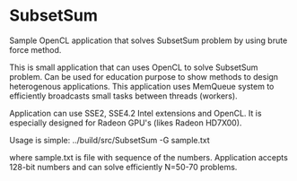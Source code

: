 SubsetSum
=========

Sample OpenCL application that solves SubsetSum problem by using brute force method.

This is small application that can uses OpenCL to solve SubsetSum problem.
Can be used for education purpose to show methods to design heterogenous applications.
This application uses MemQueue system to efficiently broadcasts small tasks between
threads (workers).

Application can use SSE2, SSE4.2 Intel extensions and OpenCL. It is especially designed
for Radeon GPU's (likes Radeon HD7X00).

Usage is simple:
../build/src/SubsetSum -G sample.txt

where sample.txt is file with sequence of the numbers. Application accepts 128-bit numbers
and can solve efficiently N=50-70 problems.

